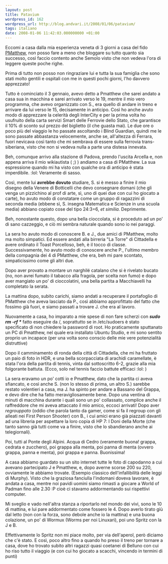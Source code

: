 ```yaml
---
layout: post
title: Patavium
wordpress_id: 162
wordpress_url: http://blog.andvari.it/2008/01/06/patavium/
tags: italiano
date: 2008-01-06 11:42:03.000000000 +01:00
---
```

Eccomi a casa dalla mia esperienza veneta di 3 giorni a casa del fido <a href="http://pmatthew.net">PMatthew</a>, non posso fare a meno che bloggare su tutto quanto sia successo, così faccio contento anche Semolo visto che non vedeva l'ora di leggere queste poche righe.

Prima di tutto non posso non ringraziare lui e tutta la sua famiglia che sono stati molto gentili e ospitali con me in questi pochi giorni, l'ho davvero apprezzato!

Tutto è cominciato il 3 gennaio, avevo detto a Pmatthew che sarei andato a casa sua in macchina e sarei arrivato verso le 19, mentre il mio vero programma, che avevo organizzato con S., era quello di andare in treno e arrivare da lui verso le 15, decisamente in anticipo. Così ho anche avuto modo di apprezzare la celerità degli InterCity e per la prima volta ho usufruito della carta servizi Smart delle Ferrovie dello Stato, che garantisce il 10% di sconto sul prezzo del biglietto (il che guasta mai). Le due ore o poco più del viaggio le ho passate ascoltando i Blind Guardian, quindi me le sono passate abbastanza velocemente, anche se, all'altezza di Ferrara, fuori nevicava così tanto che mi sembrava di essere sulla ferrovia trans-siberiana, visto che non si vedeva nulla a parte una distesa innevata.

Beh, comunque arrivo alla stazione di Padova, prendo l'uscita Arcella e, non appena arriva il mio wikiautista ( ;) ) andiamo a casa di PMatthew. La sua espressione quando mi ha visto con qualche ora di anticipo è stata imperdibile. :lol: Veramente di sasso.

Così, mente lui <strong>avrebbe dovuto</strong> studiare, S. si è messo a finire il mio disegno della Venere di Botticelli che devo consegnare domani (che gli venga un pizzichino al prof di arte, sì, uno di quei due con cui ho giocato a carte), ho avuto modo di constatare come un gruppo di ragazzini di seconda media (ebbene sì, S. insegna Matematica e Scienze in una scuola media) abbiano copiato cose del tipo 24:3=6, <em>et similia.</em> Deprimente.

Beh, nonostante questo, dopo una bella cioccolata, si è proceduto ad un po' di sano cazzeggio, e ciò mi sembra naturale quando sono io nei paraggi.

La sera ho avuto modo di conoscere B. e J., due amici di PMatthew, molto ma molto simpatici. Ed essere andati alla birreria "La Torre" di Cittadella e avere ordinato il Toast Porcelloso, beh, è il tocco di classe. Successivamente, ho avuto modo di conoscere anche P., l'ultimo membro della compagnia dei 4 di PMatthew, che era, beh mi pare scontato, simpaticissimo come gli altri due.

Dopo aver provato a montare un narghilé catalano che si è rivelato bucato (no, non avrei fumato il tabacco alla fragola, per scelta non fumo) e dopo aver mangiato un po' di cioccolatini, una bella partita a Macchiavelli ha completato la serata.

La mattina dopo, subito carichi, siamo andati a recuperare il portafoglio di PMatthew che aveva lasciato da P., così abbiamo approfittato del fatto che fossimo già fuori, e siamo passati a trovare J. che era al lavoro.

Nuovamente a casa, ho imparato a mie spese di non fare scherzi con <strong><em>sudo rm -rf *</em></strong> fatto eseguire da /, soprattutto se in /etc/sudoers è stato specificato di non chiedere la password di root. Ho praticamente sputtanato un PC di Pmatthew, nel quale era installato Ubuntu Studio, e mi sono sentito proprio un incapace (per una volta sono conscio delle mie vere potenzialità distruttive)

Dopo il camminamento di ronda della città di Cittadella, che mi ha fruttato un paio di foto in HDR, e una bella scorpacciata di arachidi caramellate, è stata l'ora della partita di tennis, vinta dal sottoscritto 6-2, grazie alla mia folgorante battuta. (Ecco, solo nel tennis faccio battute efficaci :lol: )

La sera eravamo un po' cotti io e Pmatthew, dato che la partita ci aveva sfiancato, e così anche S. (non lo stesso di prima, un altro S.) sarebbe restato volentieri a casa, ma J. ha spinto per andare a Bassano del Grappa, e devo dire che ha fatto meravigliosamente bene. Dopo una ventina di minuti di macchina durante i quali sono un po' collassato, complice anche il raffreddore che mi aveva attaccato il mio amico, eccoci arrivati! Dopo aver <em>regrouppato</em> (oddio che parola tanto da gamer, come si fa il regroup con gli alleati nei First Person Shooter) con B., i cui amici erano già piazzati davanti ad una libreria per aspettare la loro copia di HP 7: I Doni della Morte (che tanto sanno già tutti come va a finire, visto che lo sbandierano anche ai telegiornali).

Poi, tutti al Ponte degli Alpini. Acqua di Cedro (veramente buona! grappa, cedrata e zucchero), poi grappa alla menta, poi panna di menta (ovvero grappa, panna  e menta), poi grappa e panna. Buonissima!

A casa abbiamo guardato su un sito internet tutte le foto di capodanno a cui avevano partecipato J e Pmatthew, e, dopo averne scorse 200 su 220, ovviamente le abbiamo trovate. (Esempio classico dell'infallibilità delle leggi di Murphy). Visto che la graziosa fanciulla l'indomani doveva lavorare, è andata a casa, mentre noi pavidi uomini siamo rimasti a giocare a World of Padman fino alle 2.30 :P cioè ci stavamo addormentando sui rispettivi computer.

Mi sveglio e vado nell'altra stanza a riportarlo nel mondo dei vivi, sono le 10 di mattina, e lui pare addormentato come fossero le 4. Dopo averlo tirato giù dal letto (non con la forza, sono debole anche io la mattina) e una buona colazione, un po' di Wormux (Worms per noi Linuxari), poi uno Spritz con la J e B.

Effettivamente lo Spritz non mi piace molto, per via dell'aperol, però diciamo che c'è stato. E così, poco altro fino a quando ho preso il treno per tornare a casa, dove ho trovato subito altri ragazzi quasi coetanei di Belluno con cui ho riso tutto il viaggio (e con cui ho giocato a scacchi, vincendo in termini di punti)
